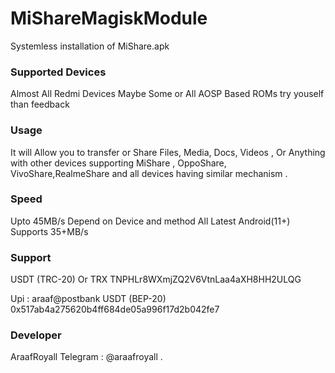 # MiShareMagiskModule

Systemless installation of MiShare.apk

### Supported Devices
  Almost All Redmi Devices
  Maybe Some or All AOSP Based ROMs
  try youself than feedback

### Usage
It will Allow you to transfer or Share Files, Media, Docs, Videos , Or Anything with other devices supporting MiShare , OppoShare, VivoShare,RealmeShare and all devices having similar mechanism . 

### Speed 
Upto 45MB/s Depend on Device and method
All Latest Android(11+) Supports 35+MB/s 

### Support

USDT (TRC-20) Or TRX 
TNPHLr8WXmjZQ2V6VtnLaa4aXH8HH2ULQG

Upi : araaf@postbank
USDT (BEP-20)
0x517ab4a275620b4ff684de05a996f17d2b042fe7

### Developer 
AraafRoyall
Telegram : @araafroyall .
